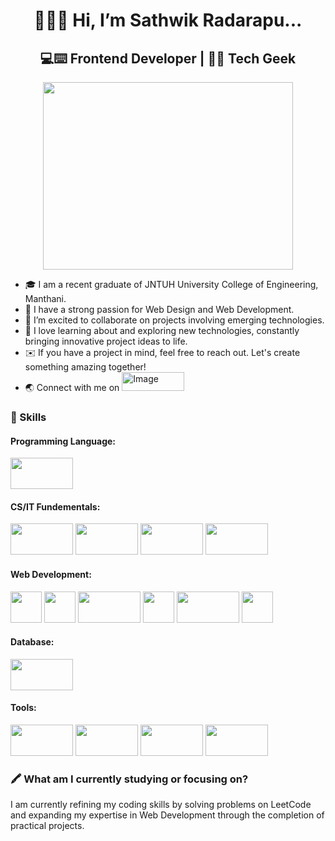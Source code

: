 <h1 align="center">
  👋🙋‍♂️ Hi, I’m Sathwik Radarapu...  
</h1>
<h2 style="text-decoration: none;" align="center">💻⌨️ Frontend Developer | 🤖🌐 Tech Geek</h2>
<div align="center">
  <img src="https://user-images.githubusercontent.com/74038190/219923809-b86dc415-a0c2-4a38-bc88-ad6cf06395a8.gif"  width="400" height="300"/>
</div>
<ul>
  <li>🎓 I am a recent graduate of JNTUH University College of Engineering, Manthani.</li>
  <li>🍃 I have a strong passion for Web Design and Web Development.</li>
  <li>💖️ I’m excited to collaborate on projects involving emerging technologies.</li>
  <li>🐾 I love learning about and exploring new technologies, constantly bringing innovative project ideas to life.</li>
  <li>✉️ If you have a project in mind, feel free to reach out. Let's create something amazing together!</li>
  <li>🌏 Connect with me on <a href="https://www.linkedin.com/in/sathwik-radarapu-b9111a273/" target="_blank">
    <img src="https://freelogopng.com/images/all_img/1656958733linkedin-logo-png.png" alt="Image" width="100" height="30">
  </a></li>
</ul>
<h3>🌟 Skills</h3>
<h4>Programming Language:</h4>
<img src="https://w7.pngwing.com/pngs/319/643/png-transparent-programming-in-python-3-a-complete-introduction-to-the-python-language-python-machine-learning-programming-language-logo-framework-text-logo-computer-programming.png" height="50" width="100"/>
<h4>CS/IT Fundementals:</h4>
<div>
  <img src="https://png.pngtree.com/png-clipart/20230924/original/pngtree-database-administrator-dbms-software-data-center-admin-secure-system-vector-png-image_12671093.png" height="50" width="100"/>
  <img src="https://miro.medium.com/v2/resize:fit:528/1*lpkjNDgkcZG8dF4GcBd5WQ.png" height="50" width="100"/>
  <img src="https://t3.ftcdn.net/jpg/04/39/30/20/360_F_439302086_VnIX4490i451n9vkb5D7cnTA9yHmVeOq.jpg" height="50" width="100"/>
  <img src="https://w7.pngwing.com/pngs/666/309/png-transparent-computer-network-computer-icons-wireless-network-internet-computer-white-photography-computer.png" height="50" width="100"/>
</div>
<h4>Web Development:</h4>
<div>
  <img src="https://upload.wikimedia.org/wikipedia/commons/thumb/6/61/HTML5_logo_and_wordmark.svg/512px-HTML5_logo_and_wordmark.svg.png" height="50" width="50"/>
  <img src="https://brandslogos.com/wp-content/uploads/images/large/css3-logo.png" height="50" width="50"/>
  <img src="https://e7.pngegg.com/pngimages/391/430/png-clipart-bootstrap-full-logo-tech-companies.png" height="50" width="100"/>
  <img src="https://quintagroup.com/cms/js/js-image/javascript-logo.png/@@images/8c64c4b9-4e1c-4c26-9b5e-78d85e3130a9.png" height="50" width="50"/>
  <img src="https://i.sstatic.net/kyKz5.png" height="50" width="100"/>
  <img src="https://e7.pngegg.com/pngimages/724/234/png-clipart-redux-react-javascript-vue-js-single-page-application-others-miscellaneous-purple-thumbnail.png" height="50" width="50"/>
</div>
<h4>Database:</h4>
<img src="https://i.pinimg.com/736x/6e/4a/9a/6e4a9a1b7604e4f9b6a9f74f932834ad.jpg" height="50" width="100"/>
<h4>Tools:</h4>
<div>
  <img src="https://w7.pngwing.com/pngs/936/844/png-transparent-git-hd-logo.png" height="50" width="100"/>
  <img src="https://w7.pngwing.com/pngs/203/560/png-transparent-github-logo-thumbnail.png" height="50" width="100"/>
  <img src="https://e7.pngegg.com/pngimages/326/636/png-clipart-visual-studio-code-full-logo-tech-companies.png" height="50" width="100"/>
  <img src="https://upload.wikimedia.org/wikipedia/commons/thumb/b/b8/Netlify_logo.svg/1200px-Netlify_logo.svg.png" height="50" width="100"/>
</div>
<h3>🖍️ What am I currently studying or focusing on?</h3>
<p>I am currently refining my coding skills by solving problems on LeetCode and expanding my expertise in Web Development through the completion of practical projects.</p>
